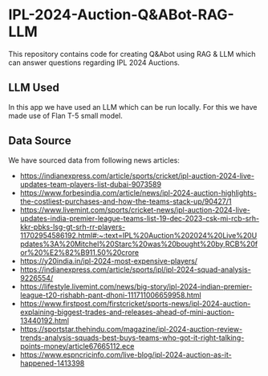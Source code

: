 # IPL-2024-Auction-Q&ABot-RAG-LLM
This repository contains code for creating Q&Abot using RAG &amp; LLM which can answer questions regarding IPL 2024 Auctions.


## __LLM Used__
In this app we have used an LLM which can be run locally. For this we have made use of Flan T-5 small model.

## __Data Source__
We have sourced data from following news articles:
- https://indianexpress.com/article/sports/cricket/ipl-auction-2024-live-updates-team-players-list-dubai-9073589
- https://www.forbesindia.com/article/news/ipl-2024-auction-highlights-the-costliest-purchases-and-how-the-teams-stack-up/90427/1
- https://www.livemint.com/sports/cricket-news/ipl-auction-2024-live-updates-india-premier-league-teams-list-19-dec-2023-csk-mi-rcb-srh-kkr-pbks-lsg-gt-srh-rr-players-11702954586192.html#:~:text=IPL%20Auction%202024%20Live%20Updates%3A%20Mitchel%20Starc%20was%20bought%20by,RCB%20for%20%E2%82%B911.50%20crore
- https://y20india.in/ipl-2024-most-expensive-players/
- https://indianexpress.com/article/sports/ipl/ipl-2024-squad-analysis-9226554/
- https://lifestyle.livemint.com/news/big-story/ipl-2024-indian-premier-league-t20-rishabh-pant-dhoni-111711006659958.html
- https://www.firstpost.com/firstcricket/sports-news/ipl-2024-auction-explaining-biggest-trades-and-releases-ahead-of-mini-auction-13440192.html
- https://sportstar.thehindu.com/magazine/ipl-2024-auction-review-trends-analysis-squads-best-buys-teams-who-got-it-right-talking-points-money/article67665112.ece
- https://www.espncricinfo.com/live-blog/ipl-2024-auction-as-it-happened-1413398